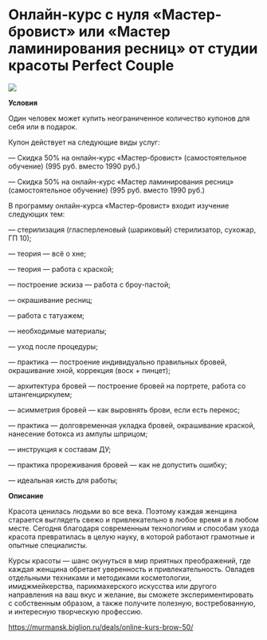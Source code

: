 # Онлайн-курс с нуля «Мастер-бровист» или «Мастер ламинирования ресниц» от студии красоты Perfect Couple
![](https://st.biglion.ru/c/w/672/h/378/cfs25/deal_offer/8a/06/8a066aa7cdbfefc7ae1ab96701cfcf01.jpg)

**Условия**

Один человек может купить неограниченное количество купонов для себя или в подарок.

Купон действует на следующие виды услуг:

— Скидка 50% на онлайн-курс «Мастер-бровист» (самостоятельное обучение) (995 руб. вместо 1990 руб.)

— Скидка 50% на онлайн-курс «Мастер ламинирования ресниц» (самостоятельное обучение) (995 руб. вместо 1990 руб.)

В программу онлайн-курса «Мастер-бровист» входит изучение следующих тем:

— стерилизация (гласперленовый (шариковый) стерилизатор, сухожар, ГП 10);

— теория — всё о хне;

— теория — работа с краской;

— построение эскиза — работа с броу-пастой;

— окрашивание ресниц;

— работа с татуажем;

— необходимые материалы;

— уход после процедуры;

— практика — построение индивидуально правильных бровей, окрашивание хной, коррекция (воск + пинцет);

— архитектура бровей — построение бровей на портрете, работа со штангенциркулем;

— асимметрия бровей — как выровнять брови, если есть перекос;

— практика — долговременная укладка бровей, окрашивание краской, нанесение ботокса из ампулы шприцом;

— инструкция к составам ДУ;

— практика прореживания бровей — как не допустить ошибку;

— идеальная кисть для работы;

**Описание**

Красота ценилась людьми во все века. Поэтому каждая женщина старается выглядеть свежо и привлекательно в любое время и в любом месте. Сегодня благодаря современным технологиям и способам ухода красота превратилась в целую науку, в которой работают грамотные и опытные специалисты.

Курсы красоты — шанс окунуться в мир приятных преображений, где каждая женщина обретает уверенность и привлекательность. Овладев отдельными техниками и методиками косметологии, имиджмейкерства, парикмахерского искусства или другого направления на ваш вкус и желание, вы сможете экспериментировать с собственным образом, а также получите полезную, востребованную, и интересную творческую профессию. 

https://murmansk.biglion.ru/deals/online-kurs-brow-50/
